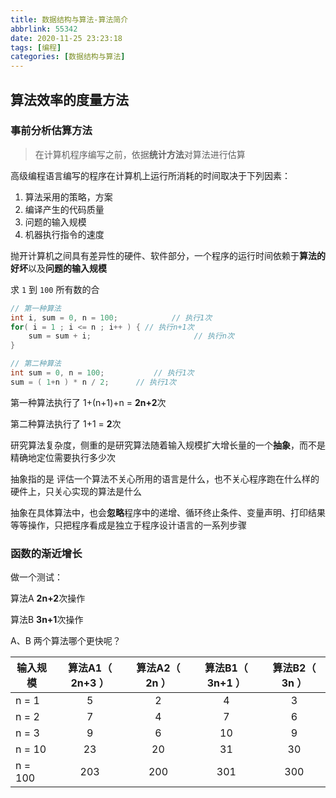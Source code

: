 ```yaml
---
title: 数据结构与算法-算法简介
abbrlink: 55342
date: 2020-11-25 23:23:18
tags: [编程]
categories: [数据结构与算法]
---
```


## 算法效率的度量方法

### 事前分析估算方法

> 在计算机程序编写之前，依据**统计方法**对算法进行估算

高级编程语言编写的程序在计算机上运行所消耗的时间取决于下列因素：

1.  算法采用的策略，方案
2.  编译产生的代码质量
3.  问题的输入规模
4.  机器执行指令的速度

抛开计算机之间具有差异性的硬件、软件部分，一个程序的运行时间依赖于**算法的好坏**以及**问题的输入规模**

求 `1` 到 `100` 所有数的合

```c++
// 第一种算法
int i, sum = 0, n = 100;			// 执行1次
for( i = 1 ; i <= n ; i++ ) { // 执行n+1次
	sum = sum + i;						 // 执行n次
}
```

```c++
// 第二种算法
int sum = 0, n = 100;			// 执行1次
sum = ( 1+n ) * n / 2;		// 执行1次
```

第一种算法执行了 1+(n+1)+n = **2n+2**次

第二种算法执行了 1+1 = **2**次

研究算法复杂度，侧重的是研究算法随着输入规模扩大增长量的一个**抽象**，而不是精确地定位需要执行多少次

抽象指的是 评估一个算法不关心所用的语言是什么，也不关心程序跑在什么样的硬件上，只关心实现的算法是什么

抽象在具体算法中，也会**忽略**程序中的递增、循环终止条件、变量声明、打印结果等等操作，只把程序看成是独立于程序设计语言的一系列步骤

### 函数的渐近增长

做一个测试： 

算法A **2n+2**次操作

算法B **3n+1**次操作

A、B 两个算法哪个更快呢？

| 输入规模 | 算法A1（ 2n+3 ） | 算法A2（ 2n ） | 算法B1（ 3n+1 ） | 算法B2（ 3n ） |
| -------- | :--------------: | :------------: | :--------------: | :------------: |
| n = 1    |        5         |       2        |        4         |       3        |
| n = 2    |        7         |       4        |        7         |       6        |
| n = 3    |        9         |       6        |        10        |       9        |
| n = 10   |        23        |       20       |        31        |       30       |
| n = 100  |       203        |      200       |       301        |      300       |

